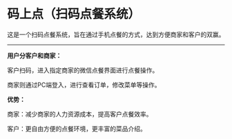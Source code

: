 # 码上点（扫码点餐系统）

这是一个扫码点餐系统，旨在通过手机点餐的方式，达到方便商家和客户的双赢。

---

**用户分客户和商家：**

客户扫码，进入指定商家的微信点餐界面进行点餐操作。

商家则通过PC端登入，进行查看订单，修改菜单等操作。

**优势：**

商家：减少商家的人力资源成本，提高客户点餐效率。

客户：更自由方便的点餐环境，更丰富的菜品介绍。


